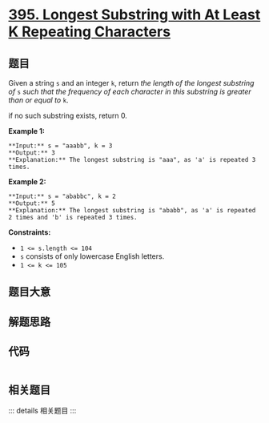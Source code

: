 # [395. Longest Substring with At Least K Repeating Characters](https://leetcode.com/problems/longest-substring-with-at-least-k-repeating-characters)

## 题目

Given a string `s` and an integer `k`, return _the length of the longest
substring of_ `s` _such that the frequency of each character in this substring
is greater than or equal to_ `k`.

if no such substring exists, return 0.



**Example 1:**

    
    
    **Input:** s = "aaabb", k = 3
    **Output:** 3
    **Explanation:** The longest substring is "aaa", as 'a' is repeated 3 times.
    

**Example 2:**

    
    
    **Input:** s = "ababbc", k = 2
    **Output:** 5
    **Explanation:** The longest substring is "ababb", as 'a' is repeated 2 times and 'b' is repeated 3 times.
    



**Constraints:**

  * `1 <= s.length <= 104`
  * `s` consists of only lowercase English letters.
  * `1 <= k <= 105`


## 题目大意

## 解题思路

## 代码

```javascript

```

## 相关题目

::: details 相关题目
:::
